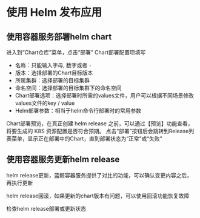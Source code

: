 # 使用 Helm 发布应用

## 使用容器服务部署helm chart
进入到“Chart仓库”菜单，点击“部署”
Chart部署配置项填写

+ 名称：只能输入字母, 数字或者 `-`
+ 版本：选择部署的Chart目标版本
+ 所属集群：选择部署的目标集群
+ 命名空间：选择部署的目标集群下的命名空间
+ Chart部署选项：选择部署时所需的values文件，用户可以根据不同场景修改values文件的key / value
+ Helm部署参数：相当于helm命令行部署时的常用参数

Chart部署预览，在真正创建 helm release 之前，可以通过【预览】功能查看，将要生成的 K8S 资源配置是否符合预期。
点击“部署”按钮后会跳转到Release列表菜单，显示正在部署中的Chart，直到部署状态为“正常”或“失败”

## 使用容器服务更新helm release

helm release更新，蓝鲸容器服务提供了对比的功能，可以确认变更内容之后，再执行更新

helm release回滚，如果更新的chart版本有问题，可以使用回滚功能恢复故障

检查helm release部署或更新状态





